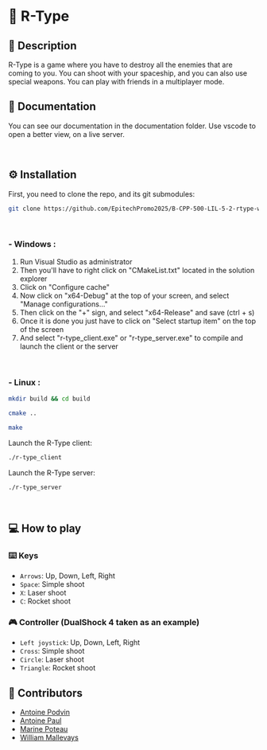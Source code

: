 # 👾 R-Type

## 📝 Description
R-Type is a game where you have to destroy all the enemies that are coming to you. You can shoot with your spaceship, and you can also use special weapons. You can play with friends in a multiplayer mode.

## 📖 Documentation
You can see our documentation in the documentation folder. Use vscode to open a better view, on a live server.

<br/>

## ⚙️ Installation
First, you need to clone the repo, and its git submodules:
```sh
git clone https://github.com/EpitechPromo2025/B-CPP-500-LIL-5-2-rtype-william.mallevays.git --recurse-submodules
```

<br/>

### - Windows : 
1. Run Visual Studio as administrator
2. Then you'll have to right click on "CMakeList.txt" located in the solution explorer
3. Click on "Configure cache"
4. Now click on "x64-Debug" at the top of your screen, and select "Manage configurations..."
5. Then click on the "+" sign, and select "x64-Release" and save (ctrl + s)
6. Once it is done you just have to click on "Select startup item" on the top of the screen
7. And select "r-type_client.exe" or "r-type_server.exe" to compile and launch the client or the server

<br/>


### - Linux :
```sh
mkdir build && cd build
```
```sh
cmake ..
```
```sh
make
```

Launch the R-Type client:
```sh
./r-type_client
```

Launch the R-Type server:
```sh
./r-type_server
```

<br/>


## 💻 How to play

### ⌨️ Keys
- `Arrows`: Up, Down, Left, Right
- `Space`: Simple shoot
- `X`: Laser shoot
- `C`: Rocket shoot 
### 🎮 Controller (DualShock 4 taken as an example)
- `Left joystick`: Up, Down, Left, Right
- `Cross`: Simple shoot
- `Circle`: Laser shoot
- `Triangle`: Rocket shoot 

[//]: # (contributors)
## 👥 Contributors
- [Antoine Podvin](https://github.com/antoinepod)
- [Antoine Paul](https://github.com/PAn-27)
- [Marine Poteau](https://github.com/mpoteau)
- [William Mallevays](https://github.com/2oubleV)